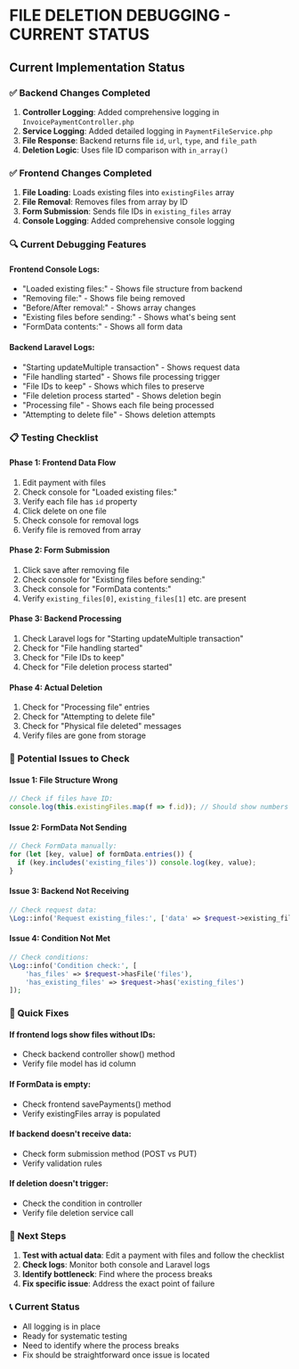 # FILE DELETION DEBUGGING - CURRENT STATUS

## Current Implementation Status

### ✅ Backend Changes Completed
1. **Controller Logging**: Added comprehensive logging in `InvoicePaymentController.php`
2. **Service Logging**: Added detailed logging in `PaymentFileService.php`
3. **File Response**: Backend returns file `id`, `url`, `type`, and `file_path`
4. **Deletion Logic**: Uses file ID comparison with `in_array()`

### ✅ Frontend Changes Completed
1. **File Loading**: Loads existing files into `existingFiles` array
2. **File Removal**: Removes files from array by ID
3. **Form Submission**: Sends file IDs in `existing_files` array
4. **Console Logging**: Added comprehensive console logging

### 🔍 Current Debugging Features

#### Frontend Console Logs:
- "Loaded existing files:" - Shows file structure from backend
- "Removing file:" - Shows file being removed
- "Before/After removal:" - Shows array changes
- "Existing files before sending:" - Shows what's being sent
- "FormData contents:" - Shows all form data

#### Backend Laravel Logs:
- "Starting updateMultiple transaction" - Shows request data
- "File handling started" - Shows file processing trigger
- "File IDs to keep" - Shows which files to preserve
- "File deletion process started" - Shows deletion begin
- "Processing file" - Shows each file being processed
- "Attempting to delete file" - Shows deletion attempts

### 📋 Testing Checklist

#### Phase 1: Frontend Data Flow
1. Edit payment with files
2. Check console for "Loaded existing files:"
3. Verify each file has `id` property
4. Click delete on one file
5. Check console for removal logs
6. Verify file is removed from array

#### Phase 2: Form Submission
1. Click save after removing file
2. Check console for "Existing files before sending:"
3. Check console for "FormData contents:"
4. Verify `existing_files[0]`, `existing_files[1]` etc. are present

#### Phase 3: Backend Processing
1. Check Laravel logs for "Starting updateMultiple transaction"
2. Check for "File handling started" 
3. Check for "File IDs to keep"
4. Check for "File deletion process started"

#### Phase 4: Actual Deletion
1. Check for "Processing file" entries
2. Check for "Attempting to delete file" 
3. Check for "Physical file deleted" messages
4. Verify files are gone from storage

### 🚨 Potential Issues to Check

#### Issue 1: File Structure Wrong
```javascript
// Check if files have ID:
console.log(this.existingFiles.map(f => f.id)); // Should show numbers
```

#### Issue 2: FormData Not Sending
```javascript
// Check FormData manually:
for (let [key, value] of formData.entries()) {
  if (key.includes('existing_files')) console.log(key, value);
}
```

#### Issue 3: Backend Not Receiving
```php
// Check request data:
\Log::info('Request existing_files:', ['data' => $request->existing_files]);
```

#### Issue 4: Condition Not Met
```php
// Check conditions:
\Log::info('Condition check:', [
    'has_files' => $request->hasFile('files'),
    'has_existing_files' => $request->has('existing_files')
]);
```

### 🔧 Quick Fixes

#### If frontend logs show files without IDs:
- Check backend controller show() method
- Verify file model has id column

#### If FormData is empty:
- Check frontend savePayments() method
- Verify existingFiles array is populated

#### If backend doesn't receive data:
- Check form submission method (POST vs PUT)
- Verify validation rules

#### If deletion doesn't trigger:
- Check the condition in controller
- Verify file deletion service call

### 🎯 Next Steps

1. **Test with actual data**: Edit a payment with files and follow the checklist
2. **Check logs**: Monitor both console and Laravel logs
3. **Identify bottleneck**: Find where the process breaks
4. **Fix specific issue**: Address the exact point of failure

### 📞 Current Status
- All logging is in place
- Ready for systematic testing
- Need to identify where the process breaks
- Fix should be straightforward once issue is located
